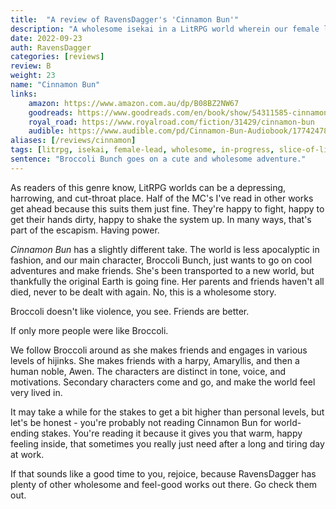 ```yaml
---
title:  "A review of RavensDagger's 'Cinnamon Bun'"
description: "A wholesome isekai in a LitRPG world wherein our female lead goes on friendship-making adventures. If you're burnt out with psychopathic MCs... this will cleanse your palette. Light-hearted, wholesome, and incredibly cute."
date: 2022-09-23
auth: RavensDagger
categories: [reviews]
review: B
weight: 23
name: "Cinnamon Bun"
links:
    amazon: https://www.amazon.com.au/dp/B08BZ2NW67
    goodreads: https://www.goodreads.com/en/book/show/54311585-cinnamon-bun
    royal_road: https://www.royalroad.com/fiction/31429/cinnamon-bun
    audible: https://www.audible.com/pd/Cinnamon-Bun-Audiobook/1774247828
aliases: [/reviews/cinnamon]
tags: [litrpg, isekai, female-lead, wholesome, in-progress, slice-of-life, lgbt, audio]
sentence: "Broccoli Bunch goes on a cute and wholesome adventure."
---
```


As readers of this genre know, LitRPG worlds can be a depressing, harrowing, and cut-throat place. Half of the MC's I've read in other works get ahead because this suits them just fine.  They're happy to fight, happy to get their hands dirty, happy to shake the system up. In many ways, that's part of the escapism. Having power. 

*Cinnamon Bun* has a slightly different take. The world is less apocalyptic in fashion, and our main character, Broccoli Bunch, just wants to go on cool adventures and make friends. She's been transported to a new world, but thankfully the original Earth is going fine. Her parents and friends haven't all died, never to be dealt with again. No, this is a wholesome story.

Broccoli doesn't like violence, you see. Friends are better.

If only more people were like Broccoli. 

We follow Broccoli around as she makes friends and engages in various levels of hijinks. She makes friends with a harpy, Amaryllis, and then a human noble, Awen. The characters are distinct in tone, voice, and motivations. Secondary characters come and go, and make the world feel very lived in. 

It may take a while for the stakes to get a bit higher than personal levels, but let's be honest - you're probably not reading Cinnamon Bun for world-ending stakes. You're reading it because it gives you that warm, happy feeling inside, that sometimes you really just need after a long and tiring day at work. 

If that sounds like a good time to you, rejoice, because RavensDagger has plenty of other wholesome and feel-good works out there. Go check them out.